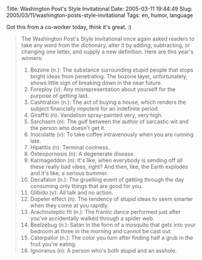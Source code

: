 Title: Washington Post's Style Invitational
Date: 2005-03-11 19:44:49
Slug: 2005/03/11/washington-posts-style-invitational
Tags: en, humor, language


Got this from a co-worker today, think it's great. :)

> The Washington Post's Style Invitational once again asked readers to take any word from the dictionary, alter it by adding, subtracting, or changing one letter, and supply a new definition. Here are this year's winners:
>
> 1. Bozone (n.): The substance surrounding stupid people that stops bright ideas from penetrating. The bozone layer, unfortunately, shows little sign of breaking down in the near future.
> 2. Foreploy (v): Any misrepresentation about yourself for the purpose of getting laid.
> 3. Cashtration (n.): The act of buying a house, which renders the subject financially impotent for an indefinite period.
> 4. Giraffiti (n): Vandalism spray-painted very, very high.
> 5. Sarchasm (n): The gulf between the author of sarcastic wit and the person who doesn't get it.
> 6. Inoculatte (v): To take coffee intravenously when you are running late.
> 7. Hipatitis (n): Terminal coolness.
> 8. Osteopornosis (n): A degenerate disease.
> 9. Karmageddon (n): It's like, when everybody is sending off all these really bad vibes, right? And then, like, the Earth explodes and it's like, a serious bummer.
> 10. Decafalon (n.): The gruelling event of getting through the day consuming only things that are good for you.
> 11. Glibido (v): All talk and no action.
> 12. Dopeler effect (n): The tendency of stupid ideas to seem smarter when they come at you rapidly.
> 13. Arachnoleptic fit (n.): The frantic dance performed just after you've accidentally walked through a spider web.
> 14. Beelzebug (n.): Satan in the form of a mosquito that gets into your bedroom at three in the morning and cannot be cast out.
> 15. Caterpallor (n.): The color you turn after finding half a grub in the fruit you're eating.
> 16. Ignoranus (n): A person who's both stupid and an asshole.
